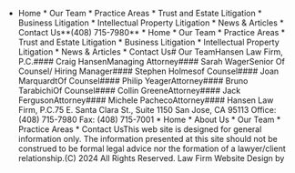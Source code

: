   * Home  * Our Team  * Practice Areas    * Trust and Estate Litigation    * Business Litigation    * Intellectual Property Litigation  * News & Articles  * Contact Us**(408) 715-7980**  * Home  * Our Team  * Practice Areas    * Trust and Estate Litigation    * Business Litigation    * Intellectual Property Litigation  * News & Articles  * Contact Us# Our TeamHansen Law Firm, P.C.#### Craig HansenManaging Attorney#### Sarah WagerSenior Of Counsel/  Hiring Manager#### Stephen Holmesof Counsel#### Joan MarquardtOf Counsel#### Philip YeagerAttorney#### Bruno TarabichiOf Counsel#### Collin GreeneAttorney#### Jack FergusonAttorney#### Michele PachecoAttorney#### Hansen Law Firm, P.C.75 E. Santa Clara St., Suite 1150   San Jose, CA 95113 Office: (408) 715-7980   Fax: (408) 715-7001  * Home  * About Us  * Our Team  * Practice Areas  * Contact UsThis web site is designed for general information only. The information presented at this site should not be construed to be formal legal advice nor the formation of a lawyer/client relationship.(C) 2024 All Rights Reserved. Law Firm Website Design by 